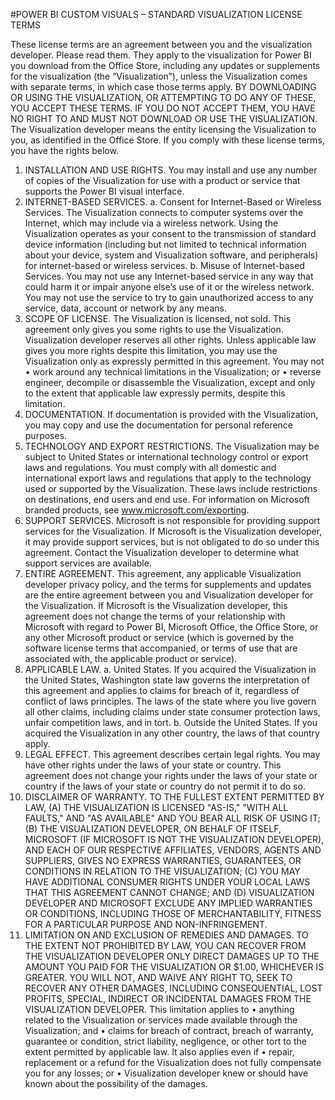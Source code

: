 #POWER BI CUSTOM VISUALS – STANDARD VISUALIZATION LICENSE TERMS

These license terms are an agreement between you and the visualization developer. Please read them.
They apply to the visualization for Power BI you download from the Office Store, including any updates
or supplements for the visualization (the “Visualization”), unless the Visualization comes with separate
terms, in which case those terms apply.
BY DOWNLOADING OR USING THE VISUALIZATION, OR ATTEMPTING TO DO ANY OF THESE, YOU
ACCEPT THESE TERMS. IF YOU DO NOT ACCEPT THEM, YOU HAVE NO RIGHT TO AND MUST NOT
DOWNLOAD OR USE THE VISUALIZATION.
The Visualization developer means the entity licensing the Visualization to you, as identified in the
Office Store.
If you comply with these license terms, you have the rights below.
1. INSTALLATION AND USE RIGHTS. You may install and use any number of copies of the Visualization
for use with a product or service that supports the Power BI visual interface.
2. INTERNET-BASED SERVICES.
a. Consent for Internet-Based or Wireless Services. The Visualization connects to computer systems
over the Internet, which may include via a wireless network. Using the Visualization operates as your
consent to the transmission of standard device information (including but not limited to technical
information about your device, system and Visualization software, and peripherals) for internet-based
or wireless services.
b. Misuse of Internet-based Services. You may not use any Internet-based service in any way that could
harm it or impair anyone else’s use of it or the wireless network. You may not use the service to try to
gain unauthorized access to any service, data, account or network by any means.
3. SCOPE OF LICENSE. The Visualization is licensed, not sold. This agreement only gives you some rights
to use the Visualization. Visualization developer reserves all other rights. Unless applicable law gives you
more rights despite this limitation, you may use the Visualization only as expressly permitted in this
agreement. You may not
• work around any technical limitations in the Visualization; or
• reverse engineer, decompile or disassemble the Visualization, except and only to the extent that
applicable law expressly permits, despite this limitation.
4. DOCUMENTATION. If documentation is provided with the Visualization, you may copy and use the
documentation for personal reference purposes.
5. TECHNOLOGY AND EXPORT RESTRICTIONS. The Visualization may be subject to United States or
international technology control or export laws and regulations. You must comply with all domestic and
international export laws and regulations that apply to the technology used or supported by the
Visualization. These laws include restrictions on destinations, end users and end use. For information on
Microsoft branded products, see www.microsoft.com/exporting.
6. SUPPORT SERVICES. Microsoft is not responsible for providing support services for the Visualization. If
Microsoft is the Visualization developer, it may provide support services, but is not obligated to do so
under this agreement. Contact the Visualization developer to determine what support services are
available.
7. ENTIRE AGREEMENT. This agreement, any applicable Visualization developer privacy policy, and the
terms for supplements and updates are the entire agreement between you and Visualization developer
for the Visualization. If Microsoft is the Visualization developer, this agreement does not change the
terms of your relationship with Microsoft with regard to Power BI, Microsoft Office, the Office Store, or
any other Microsoft product or service (which is governed by the software license terms that
accompanied, or terms of use that are associated with, the applicable product or service).
8. APPLICABLE LAW.
a. United States. If you acquired the Visualization in the United States, Washington state law governs
the interpretation of this agreement and applies to claims for breach of it, regardless of conflict of
laws principles. The laws of the state where you live govern all other claims, including claims under
state consumer protection laws, unfair competition laws, and in tort.
b. Outside the United States. If you acquired the Visualization in any other country, the laws of that
country apply.
9. LEGAL EFFECT. This agreement describes certain legal rights. You may have other rights under the
laws of your state or country. This agreement does not change your rights under the laws of your state
or country if the laws of your state or country do not permit it to do so.
10. DISCLAIMER OF WARRANTY. TO THE FULLEST EXTENT PERMITTED BY LAW, (A) THE VISUALIZATION
IS LICENSED "AS-IS," "WITH ALL FAULTS," AND "AS AVAILABLE" AND YOU BEAR ALL RISK OF USING IT;
(B) THE VISUALIZATION DEVELOPER, ON BEHALF OF ITSELF, MICROSOFT (IF MICROSOFT IS NOT THE
VISUALIZATION DEVELOPER), AND EACH OF OUR RESPECTIVE AFFILIATES, VENDORS, AGENTS AND
SUPPLIERS, GIVES NO EXPRESS WARRANTIES, GUARANTEES, OR CONDITIONS IN RELATION TO THE
VISUALIZATION; (C) YOU MAY HAVE ADDITIONAL CONSUMER RIGHTS UNDER YOUR LOCAL LAWS
THAT THIS AGREEMENT CANNOT CHANGE; AND (D) VISUALIZATION DEVELOPER AND MICROSOFT
EXCLUDE ANY IMPLIED WARRANTIES OR CONDITIONS, INCLUDING THOSE OF MERCHANTABILITY,
FITNESS FOR A PARTICULAR PURPOSE AND NON-INFRINGEMENT.
11. LIMITATION ON AND EXCLUSION OF REMEDIES AND DAMAGES. TO THE EXTENT NOT PROHIBITED
BY LAW, YOU CAN RECOVER FROM THE VISUALIZATION DEVELOPER ONLY DIRECT DAMAGES UP TO
THE AMOUNT YOU PAID FOR THE VISUALIZATION OR $1.00, WHICHEVER IS GREATER. YOU WILL NOT,
AND WAIVE ANY RIGHT TO, SEEK TO RECOVER ANY OTHER DAMAGES, INCLUDING CONSEQUENTIAL,
LOST PROFITS, SPECIAL, INDIRECT OR INCIDENTAL DAMAGES FROM THE VISUALIZATION DEVELOPER.
This limitation applies to
• anything related to the Visualization or services made available through the Visualization; and
• claims for breach of contract, breach of warranty, guarantee or condition, strict liability, negligence,
or other tort to the extent permitted by applicable law.
It also applies even if
• repair, replacement or a refund for the Visualization does not fully compensate you for any losses;
or
• Visualization developer knew or should have known about the possibility of the damages.

